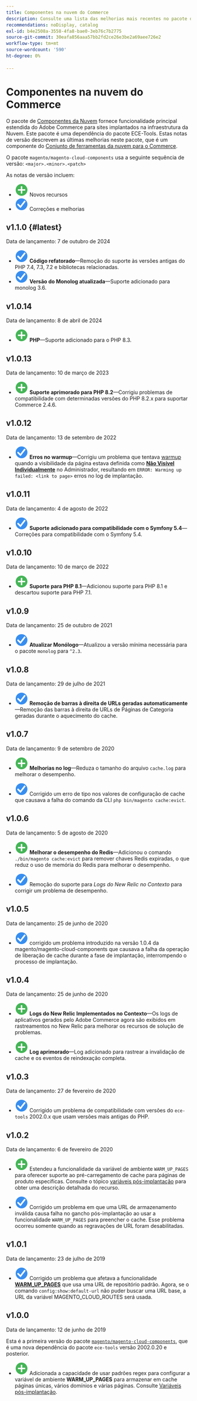 ```yaml
---
title: Componentes na nuvem do Commerce
description: Consulte uma lista das melhorias mais recentes no pacote de componentes da nuvem.
recommendations: noDisplay, catalog
exl-id: b4e2508a-3558-4fa8-bae0-3eb76c7b2775
source-git-commit: 30eafa856aaa57bb2fd2ce26e3be2a69aee726e2
workflow-type: tm+mt
source-wordcount: '590'
ht-degree: 0%

---
```


# Componentes na nuvem do Commerce

O pacote de [Componentes da Nuvem](https://github.com/magento/magento-cloud-components) fornece funcionalidade principal estendida do Adobe Commerce para sites implantados na infraestrutura da Nuvem. Este pacote é uma dependência do pacote ECE-Tools. Estas notas de versão descrevem as últimas melhorias neste pacote, que é um componente do [Conjunto de ferramentas da nuvem para o Commerce](cloud-tools-suite.md).

O pacote `magento/magento-cloud-components` usa a seguinte sequência de versão: `<major>.<minor>.<patch>`

As notas de versão incluem:

- ![novo ícone](../../assets/new.svg) Novos recursos
- ![ícone de correção](../../assets/fix.svg) Correções e melhorias

<!--Add release notes below-->

## v1.1.0 {#latest}

Data de lançamento: 7 de outubro de 2024

- ![Ícone de correção](../../assets/fix.svg) **Código refatorado**—Remoção do suporte às versões antigas do PHP 7.4, 7.3, 7.2 e bibliotecas relacionadas.<!-- MCLOUD-9278 - -->
- ![Ícone de correção](../../assets/fix.svg) **Versão do Monolog atualizada**—Suporte adicionado para monolog 3.6.<!-- MCLOUD-12855 - -->

## v1.0.14

Data de lançamento: 8 de abril de 2024

- ![novo ícone](../../assets/new.svg) **PHP**—Suporte adicionado para o PHP 8.3.

## v1.0.13

Data de lançamento: 10 de março de 2023

- ![novo ícone](../../assets/new.svg) **Suporte aprimorado para PHP 8.2**—Corrigiu problemas de compatibilidade com determinadas versões do PHP 8.2.x para suportar Commerce 2.4.6.

## v1.0.12

Data de lançamento: 13 de setembro de 2022

- ![Ícone de correção](../../assets/fix.svg) **Erros no warmup**—Corrigiu um problema que tentava [warmup](../environment/variables-post-deploy.md#warm_up_pages) quando a visibilidade da página estava definida como [**Não Visível Individualmente**](https://docs.magento.com/user-guide/system/data-attributes-product.html#simple-product-csv-file-structure) no Administrador, resultando em `ERROR: Warming up failed: <link to page>` erros no log de implantação.<!-- MCLOUD-9134 -->

## v1.0.11

Data de lançamento: 4 de agosto de 2022

- ![ícone de correção](../../assets/fix.svg) **Suporte adicionado para compatibilidade com o Symfony 5.4**—Correções para compatibilidade com o Symfony 5.4.<!-- AC-3550 -->

## v1.0.10

Data de lançamento: 10 de março de 2022

- ![novo ícone](../../assets/new.svg) **Suporte para PHP 8.1**—Adicionou suporte para PHP 8.1 e descartou suporte para PHP 7.1.

## v1.0.9

Data de lançamento: 25 de outubro de 2021

- ![Ícone de correção](../../assets/fix.svg) **Atualizar Monólogo**—Atualizou a versão mínima necessária para o pacote `monolog` para `^2.3`.<!-- ACMP-1263 -->

## v1.0.8

Data de lançamento: 29 de julho de 2021

- ![Ícone de correção](../../assets/fix.svg) **Remoção de barras à direita de URLs geradas automaticamente**—Remoção das barras à direita de URLs de Páginas de Categoria geradas durante o aquecimento do cache.<!--MCLOUD-7192-->

## v1.0.7

Data de lançamento: 9 de setembro de 2020

- ![novo ícone](../../assets/new.svg) **Melhorias no log**—Reduza o tamanho do arquivo `cache.log` para melhorar o desempenho.<!--MCLOUD-6859-->

- ![ícone de correção](../../assets/fix.svg) Corrigido um erro de tipo nos valores de configuração de cache que causava a falha do comando da CLI `php bin/magento cache:evict`.

## v1.0.6

Data de lançamento: 5 de agosto de 2020

- ![novo ícone](../../assets/new.svg) **Melhorar o desempenho do Redis**—Adicionou o comando `./bin/magento cache:evict` para remover chaves Redis expiradas, o que reduz o uso de memória do Redis para melhorar o desempenho.<!--MCLOUD-6023-->

- ![ícone de correção](../../assets/fix.svg) Remoção do suporte para *Logs do New Relic no Contexto* para corrigir um problema de desempenho.<!--MCLOUD-6422-->

## v1.0.5

Data de lançamento: 25 de junho de 2020

- ![ícone de correção](../../assets/fix.svg) corrigido um problema introduzido na versão 1.0.4 da magento/magento-cloud-components que causava a falha da operação de liberação de cache durante a fase de implantação, interrompendo o processo de implantação.

## v1.0.4

Data de lançamento: 25 de junho de 2020

- ![novo ícone](../../assets/new.svg) **Logs do New Relic Implementados no Contexto**—Os logs de aplicativos gerados pelo Adobe Commerce agora são exibidos em rastreamentos no New Relic para melhorar os recursos de solução de problemas.<!--MCLOUD-6029-->

- ![novo ícone](../../assets/new.svg) **Log aprimorado**—Log adicionado para rastrear a invalidação de cache e os eventos de reindexação completa.<!--MCLOUD-6157-->

## v1.0.3

Data de lançamento: 27 de fevereiro de 2020

- ![ícone de correção](../../assets/fix.svg) Corrigido um problema de compatibilidade com versões do `ece-tools` 2002.0.x que usam versões mais antigas do PHP.

## v1.0.2

Data de lançamento: 6 de fevereiro de 2020

- ![novo ícone](../../assets/new.svg) Estendeu a funcionalidade da variável de ambiente `WARM_UP_PAGES` para oferecer suporte ao pré-carregamento de cache para páginas de produto específicas. Consulte o tópico [variáveis pós-implantação](../environment/variables-post-deploy.md#warm_up_pages) para obter uma descrição detalhada do recurso.<!--MAGECLOUD-4444-->

- ![ícone de correção](../../assets/fix.svg) Corrigido um problema em que uma URL de armazenamento inválida causa falha no gancho pós-implantação ao usar a funcionalidade `WARM_UP_PAGES` para preencher o cache. Esse problema ocorreu somente quando as regravações de URL foram desabilitadas.<!-- MAGECLOUD-4094 -->

## v1.0.1

Data de lançamento: 23 de julho de 2019

- ![ícone de correção](../../assets/fix.svg) Corrigido um problema que afetava a funcionalidade [**WARM_UP_PAGES**](../environment/variables-post-deploy.md#warm_up_pages) que usa uma URL de repositório padrão. Agora, se o comando `config:show:default-url` não puder buscar uma URL base, a URL da variável MAGENTO_CLOUD_ROUTES será usada.<!-- MAGECLOUD-3866 -->

## v1.0.0

Data de lançamento: 12 de junho de 2019

Esta é a primeira versão do pacote [`magento/magento-cloud-components`](https://github.com/magento/magento-cloud-components), que é uma nova dependência do pacote `ece-tools` versão 2002.0.20 e posterior.

- ![novo ícone](../../assets/new.svg) Adicionada a capacidade de usar padrões regex para configurar a variável de ambiente **WARM_UP_PAGES** para armazenar em cache páginas únicas, vários domínios e várias páginas. Consulte [Variáveis pós-implantação](../environment/variables-post-deploy.md#warm_up_pages).<!--MAGECLOUD-3258-->
